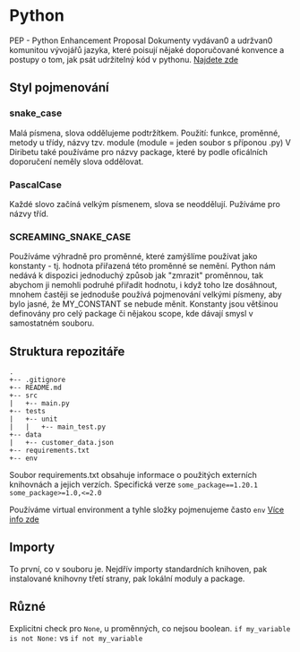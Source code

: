 # Python

PEP - Python Enhancement Proposal
Dokumenty vydávan0 a udržvan0 komunitou vývojářů jazyka, které poisují nějaké doporučované
konvence a postupy o tom, jak psát udržitelný kód v pythonu.
[Najdete zde](https://peps.python.org/pep-0008/)

## Styl pojmenování

### snake_case
Malá písmena, slova oddělujeme podtržítkem.
Použití:
funkce, proměnné, metody u třídy, názvy tzv. module (module = jeden soubor s příponou .py)
V Diribetu také používáme pro názvy package, které by podle oficálních doporučení neměly slova oddělovat.


### PascalCase
Každé slovo začíná velkým písmenem, slova se neoddělují. Pužíváme pro názvy tříd.

### SCREAMING_SNAKE_CASE
Používáme výhradně pro proměnné, které zamýšlíme používat jako konstanty - tj. hodnota přiřazená této proměnné se nemění.
Python nám nedává k dispozici jednoduchý způsob jak "zmrazit" proměnnou, tak abychom ji nemohli podruhé přiřadit hodnotu,
i když toho lze dosáhnout, mnohem častěji se jednoduše používá pojmenování velkými písmeny, aby bylo jasné,
že MY_CONSTANT se nebude měnit. Konstanty jsou většinou definovány pro celý package či nějakou scope, kde dávají smysl v
samostatném souboru.

## Struktura repozitáře
```
.
+-- .gitignore
+-- README.md
+-- src
|   +-- main.py
+-- tests
|	+-- unit
|	|   +-- main_test.py
+-- data
|   +-- customer_data.json
+-- requirements.txt
+-- env
```

Soubor requirements.txt obsahuje informace o použitých externích knihovnách a jejich verzích.
Specifická verze `some_package==1.20.1`
`some_package>=1.0,<=2.0`

Používáme virtual environment a tyhle složky pojmenujeme často `env`
[Více info zde](https://docs.python.org/3/library/venv.html)


## Importy
To první, co v souboru je. Nejdřív importy standardních knihoven, pak instalované knihovny třetí strany,
pak lokální moduly a package.



## Různé
Explicitni check pro `None`, u proměnných, co nejsou boolean.
`if my_variable is not None:` vs `if not my_variable`







			







